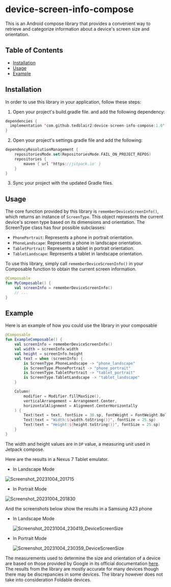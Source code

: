 # device-screen-info-compose
This is an Android compose library that provides a convenient way to retrieve and categorize information about a device's screen size and orientation.

## Table of Contents
* [Installation](https://github.com/tedblair2/device-screen-info-compose#installation)
* [Usage](https://github.com/tedblair2/device-screen-info-compose#usage)
* [Example](https://github.com/tedblair2/device-screen-info-compose#example)

## Installation
In order to use this library in your application, follow these steps:
1. Open your project's build.gradle file. and add the following dependency:
  ```kotlin
  dependencies {
	implementation 'com.github.tedblair2:device-screen-info-compose:1.0'
}
```
2. Open your project's settings.gradle file and add the following:
```kotlin
dependencyResolutionManagement {
    repositoriesMode.set(RepositoriesMode.FAIL_ON_PROJECT_REPOS)
    repositories {
        maven { url 'https://jitpack.io' }
    }
}
```
3. Sync your project with the updated Gradle files.

## Usage
The core function provided by this library is `rememberDeviceScreenInfo()`, which returns an instance of `ScreenType`.
This object represents the current device's screen type based on its dimensions and orientation.
The ScreenType class has four possible subclasses:
* `PhonePortrait`: Represents a phone in portrait orientation.
* `PhoneLandscape`: Represents a phone in landscape orientation.
* `TabletPortrait`: Represents a tablet in portrait orientation.
* `TabletLandscape`: Represents a tablet in landscape orientation.

To use this library, simply call `rememberDeviceScreenInfo()` in your Composable function to obtain the current screen information.

```kotlin
@Composable
fun MyComposable() {
    val screenInfo = rememberDeviceScreenInfo()
    // ...
}
```
## Example
Here is an example of how you could use the library in your composable
```kotlin
@Composable
fun ExampleComposable() {
    val screenInfo = rememberDeviceScreenInfo()
    val width = screenInfo.width
    val height = screenInfo.height
    val text = when (screenInfo) {
        is ScreenType.PhoneLandscape -> "phone_landscape"
        is ScreenType.PhonePortrait -> "phone_portrait"
        is ScreenType.TabletPortrait -> "tablet_portrait"
        is ScreenType.TabletLandscape -> "tablet_landscape"
    }

    Column(
        modifier = Modifier.fillMaxSize(),
        verticalArrangement = Arrangement.Center,
        horizontalAlignment = Alignment.CenterHorizontally
    ) {
        Text(text = text, fontSize = 30.sp, fontWeight = FontWeight.Bold)
        Text(text = "Width:${width.toString()}", fontSize = 25.sp)
        Text(text = "Height:${height.toString()}", fontSize = 25.sp)
    }
}
```
The width and height values are in `DP` value, a measuring unit used in Jetpack compose.

Here are the results in a Nexus 7 Tablet emulator.
* In Landscape Mode
  
![Screenshot_20231004_201715](https://github.com/tedblair2/device-screen-info-compose/assets/39332527/534d94ad-dd71-4e87-b8e6-b556e4f209b6)

 * In Portrait Mode

![Screenshot_20231004_201830](https://github.com/tedblair2/device-screen-info-compose/assets/39332527/b1a61466-0f52-456b-8de4-8a10a7e303e9)

And the screenshots below show the results in a Samsung A23 phone
* In Landscape Mode
  
  ![Screenshot_20231004_230419_DeviceScreenSize](https://github.com/tedblair2/device-screen-info-compose/assets/39332527/d5bc68f9-bf5e-464d-929a-a1aab0f5eaaf)

* In Portrait Mode

  ![Screenshot_20231004_230359_DeviceScreenSize](https://github.com/tedblair2/device-screen-info-compose/assets/39332527/0c4f015a-4914-49ff-bfa8-21870da23613)

The measurements used to determine the size and orientation of a device are based on those provided by Google in its official documentation [here](https://developer.android.com/guide/topics/large-screens/support-different-screen-sizes#window_size_classes). 
The results from the library are mostly accurate for many devices though there may be discrepancies in some devices. 
The library however does not take into consideration Foldable devices.

